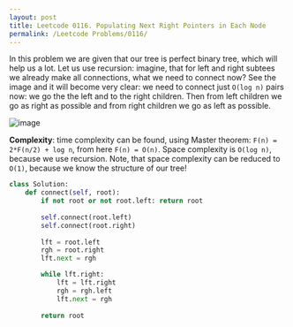 ```yaml
---
layout: post
title: Leetcode 0116. Populating Next Right Pointers in Each Node
permalink: /Leetcode Problems/0116/
---
```


In this problem we are given that our tree is perfect binary tree, which will help us a lot. Let us use recursion: imagine, that for left and right subtees we already make all connections, what we need to connect now? See the image and it will become very clear: we need to connect just `O(log n)` pairs now: we go the the left and to the right children. Then from left children we go as right as possible and from right children we go as left as possible.

![image](https://assets.leetcode.com/users/images/b838445a-d58e-420b-889e-208d6813beec_1605257150.2922277.png)


**Complexity**: time complexity can be found, using Master theorem: `F(n) = 2*F(n/2) + log n`, from here `F(n) = O(n)`. Space complexity is `O(log n)`, because we use recursion. Note, that space complexity can be reduced to `O(1)`, because we know the structure of our tree!

```python
class Solution:
    def connect(self, root):
        if not root or not root.left: return root
        
        self.connect(root.left)
        self.connect(root.right)
        
        lft = root.left
        rgh = root.right
        lft.next = rgh

        while lft.right: 
            lft = lft.right
            rgh = rgh.left
            lft.next = rgh
        
        return root
```